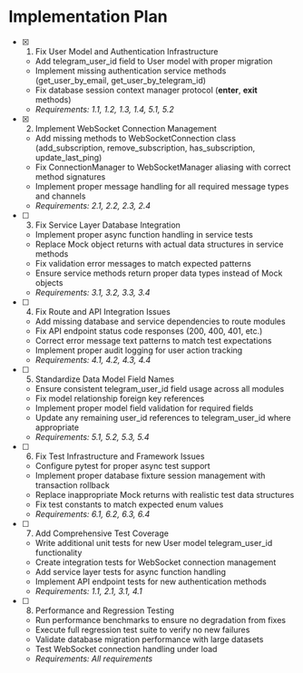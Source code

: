 # Implementation Plan

- [x] 1. Fix User Model and Authentication Infrastructure




  - Add telegram_user_id field to User model with proper migration
  - Implement missing authentication service methods (get_user_by_email, get_user_by_telegram_id)
  - Fix database session context manager protocol (__enter__, __exit__ methods)
  - _Requirements: 1.1, 1.2, 1.3, 1.4, 5.1, 5.2_

- [x] 2. Implement WebSocket Connection Management



  - Add missing methods to WebSocketConnection class (add_subscription, remove_subscription, has_subscription, update_last_ping)
  - Fix ConnectionManager to WebSocketManager aliasing with correct method signatures
  - Implement proper message handling for all required message types and channels
  - _Requirements: 2.1, 2.2, 2.3, 2.4_

- [ ] 3. Fix Service Layer Database Integration
  - Implement proper async function handling in service tests
  - Replace Mock object returns with actual data structures in service methods
  - Fix validation error messages to match expected patterns
  - Ensure service methods return proper data types instead of Mock objects
  - _Requirements: 3.1, 3.2, 3.3, 3.4_

- [ ] 4. Fix Route and API Integration Issues
  - Add missing database and service dependencies to route modules
  - Fix API endpoint status code responses (200, 400, 401, etc.)
  - Correct error message text patterns to match test expectations
  - Implement proper audit logging for user action tracking
  - _Requirements: 4.1, 4.2, 4.3, 4.4_

- [ ] 5. Standardize Data Model Field Names
  - Ensure consistent telegram_user_id field usage across all modules
  - Fix model relationship foreign key references
  - Implement proper model field validation for required fields
  - Update any remaining user_id references to telegram_user_id where appropriate
  - _Requirements: 5.1, 5.2, 5.3, 5.4_

- [ ] 6. Fix Test Infrastructure and Framework Issues
  - Configure pytest for proper async test support
  - Implement proper database fixture session management with transaction rollback
  - Replace inappropriate Mock returns with realistic test data structures
  - Fix test constants to match expected enum values
  - _Requirements: 6.1, 6.2, 6.3, 6.4_

- [ ] 7. Add Comprehensive Test Coverage
  - Write additional unit tests for new User model telegram_user_id functionality
  - Create integration tests for WebSocket connection management
  - Add service layer tests for async function handling
  - Implement API endpoint tests for new authentication methods
  - _Requirements: 1.1, 2.1, 3.1, 4.1_

- [ ] 8. Performance and Regression Testing
  - Run performance benchmarks to ensure no degradation from fixes
  - Execute full regression test suite to verify no new failures
  - Validate database migration performance with large datasets
  - Test WebSocket connection handling under load
  - _Requirements: All requirements_